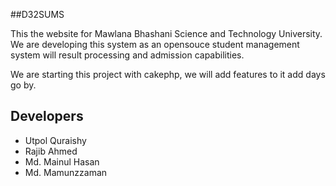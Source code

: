 ##D32SUMS


This the website for Mawlana Bhashani Science and Technology University. We are developing this system as an opensouce student management system will result processing and admission capabilities.

We are starting this project with cakephp, we will add features to it add days go by.

Developers
----------

* Utpol Quraishy
* Rajib Ahmed
* Md. Mainul Hasan
* Md. Mamunzzaman